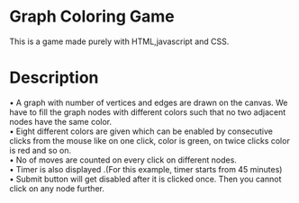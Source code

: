 # Graph Coloring Game
This is a game made purely with HTML,javascript and CSS.
# Description
•	A graph with number of vertices and edges are drawn on the canvas. We have to fill the graph nodes with different colors such that no     two adjacent nodes have the same color.<br/>
•	Eight  different colors are given which can be enabled by  consecutive clicks from the mouse like on one click, color is green, on twice clicks color is red and so on.<br/>
•	No of moves are counted on every click on different nodes.<br/>
•	Timer is also displayed .(For this example, timer starts  from 45 minutes)<br/>
•	Submit button will get disabled after it is clicked once. Then you cannot click on any node further.<br/>

